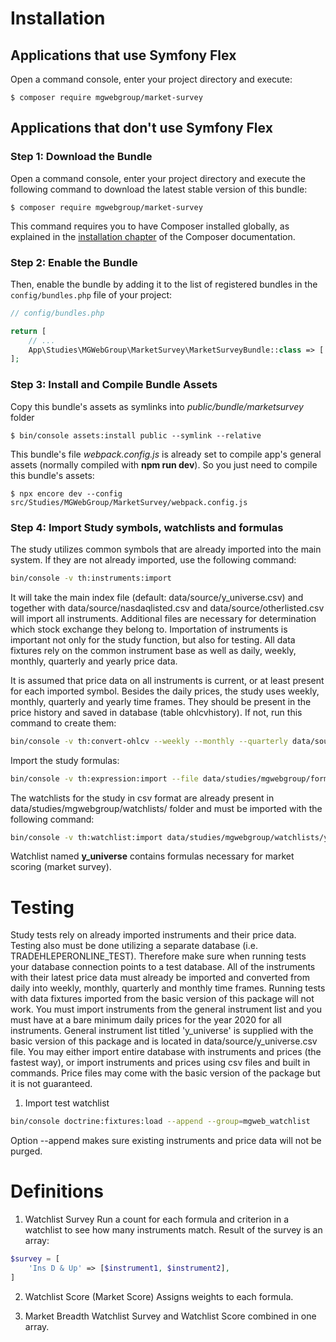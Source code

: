 Installation
============

Applications that use Symfony Flex
----------------------------------

Open a command console, enter your project directory and execute:

```console
$ composer require mgwebgroup/market-survey
```

Applications that don't use Symfony Flex
----------------------------------------

### Step 1: Download the Bundle

Open a command console, enter your project directory and execute the
following command to download the latest stable version of this bundle:

```console
$ composer require mgwebgroup/market-survey
```

This command requires you to have Composer installed globally, as explained
in the [installation chapter](https://getcomposer.org/doc/00-intro.md)
of the Composer documentation.

### Step 2: Enable the Bundle

Then, enable the bundle by adding it to the list of registered bundles
in the `config/bundles.php` file of your project:

```php
// config/bundles.php

return [
    // ...
    App\Studies\MGWebGroup\MarketSurvey\MarketSurveyBundle::class => ['all' => true],
];
```

### Step 3: Install and Compile Bundle Assets
Copy this bundle's assets as symlinks into *public/bundle/marketsurvey* folder 
```console
$ bin/console assets:install public --symlink --relative
```
This bundle's file *webpack.config.js* is already set to compile app's general assets (normally compiled with **npm run dev**). So you just need to compile this bundle's assets: 
```console
$ npx encore dev --config src/Studies/MGWebGroup/MarketSurvey/webpack.config.js
```

### Step 4: Import Study symbols, watchlists and formulas
The study utilizes common symbols that are already imported into the main system. If they are not already imported, use the following command:
```bash
bin/console -v th:instruments:import
```
It will take the main index file (default: data/source/y_universe.csv) and together with data/source/nasdaqlisted.csv and data/source/otherlisted.csv will import all instruments. Additional files are necessary for determination which stock exchange they belong to.
Importation of instruments is important not only for the study function, but also for testing. All data fixtures rely on the common instrument base as well as daily, weekly, monthly, quarterly and yearly price data.

It is assumed that price data on all instruments is current, or at least present for each imported symbol. Besides the daily prices, the study uses weekly, monthly, quarterly and yearly time frames. They should be present in the price history and saved in database (table ohlcvhistory). If not, run this command to create them:
```bash
bin/console -v th:convert-ohlcv --weekly --monthly --quarterly data/source/y_universe.csv
```

Import the study formulas:
```bash
bin/console -v th:expression:import --file data/studies/mgwebgroup/formulas/sitb.csv
```

The watchlists for the study in csv format are already present in data/studies/mgwebgroup/watchlists/ folder and must be imported with the following command:
```bash
bin/console -v th:watchlist:import data/studies/mgwebgroup/watchlists/y_universe.csv y_universe
```
Watchlist named **y_universe** contains formulas necessary for market scoring (market survey).


Testing
=======

Study tests rely on already imported instruments and their price data. Testing also must be done utilizing a separate database (i.e. TRADEHLEPERONLINE_TEST). Therefore make sure when running tests your database connection points to a test database. All of the instruments with their latest price data must already be imported and converted from daily into weekly, monthly, quarterly and monthly time frames. Running tests with data fixtures imported from the basic version of this package will not work. You must import instruments from the general instrument list and you must have at a bare minimum daily prices for the year 2020 for all instruments. General instrument list titled 'y_universe' is supplied with the basic version of this package and is located in data/source/y_universe.csv file. You may either import entire database with instruments and prices (the fastest way), or import instruments and prices using csv files and built in commands. Price files may come with the basic version of the package but it is not guaranteed.

1. Import test watchlist
```bash
bin/console doctrine:fixtures:load --append --group=mgweb_watchlist
```
Option --append makes sure existing instruments and price data will not be purged.


Definitions
===========

1. Watchlist Survey
Run a count for each formula and criterion in a watchlist to see how many instruments match. Result of the survey is an array:
```php
$survey = [
    'Ins D & Up' => [$instrument1, $instrument2],
]
```

2. Watchlist Score (Market Score)
Assigns weights to each formula. 

3. Market Breadth
Watchlist Survey and Watchlist Score combined in one array.